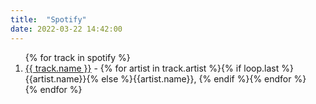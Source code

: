 ```yaml
---
title:  "Spotify"
date: 2022-03-22 14:42:00
---
```


<ol>
{% for track in spotify %}

<li>
<a  href='{{track.url}}'>{{ track.name }}</a> - 
<span>{% for artist in track.artist %}{% if loop.last %}{{artist.name}}{% else %}{{artist.name}}, {% endif %}{% endfor %}</span>
</li>
{% endfor %}
</ol>